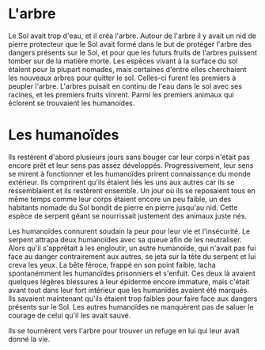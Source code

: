 L'arbre
===
Le Sol avait trop d'eau, et il créa l'arbre. Autour de l'arbre il y avait un nid de pierre protecteur que le Sol avait formé dans le but de protéger l'arbre des dangers présents sur le Sol, et pour que les futurs fruits de l'arbres puissent tomber sur de la matière morte.
Les espèces vivant à la surface du sol étaient pour la plupart nomades, mais certaines d'entre elles cherchaient les nouveaux arbres pour quitter le sol. Celles-ci furent les premiers à peupler l'arbre.
L'arbres puisait en continu de l'eau dans le sol avec ses racines, et les premiers fruits vinrent. Parmi les premiers animaux qui éclorent se trouvaient les humanoïdes.

Les humanoïdes
===
Ils restèrent d'abord plusieurs jours sans bouger car leur corps n'était pas encore prêt et leur sens pas assez développés. Progressivement, leur sens se mirent à fonctionner et les humanoïdes prirent connaissance du monde extérieur. Ils comprirent qu'ils étaient liés les uns aux autres car ils se ressemblaient et ils restèrent ensemble. Un jour où ils se reposaient tous en même temps comme leur corps étaient encore un peu faible, un des habitants nomade du Sol bondit de pierre en pierre jusqu'au nid. Cette espèce de serpent géant se nourrissait justement des animaux juste nés.

Les humanoïdes connurent soudain la peur pour leur vie et l'insécurité. Le serpent attrapa deux humanoïdes avec sa queue afin de les neutraliser. Alors qu'il s'apprêtait à les engloutir, un autre humanoïde, qui n'avait pas fui face au danger contrairement aux autres, se jeta sur la tête du serpent et lui creva les yeux. La bête féroce, frappé en son point faible, lacha spontanémment les humanoïdes prisonniers et s'enfuit. Ces deux là avaient quelques légères blessures à leur épiderme encore immature, mais c'était avant tout dans leur fort intérieur que les humanïdes avaient été marqués. Ils savaient maintenant qu'ils étaient trop faibles pour faire face aux dangers présents sur le Sol. Les autres humanoïdes ne manquèrent pas de saluer le courage de celui qu'il les avait sauvé.

Ils se tournèrent vers l'arbre pour trouver un refuge en lui qui leur avait donné la vie.
